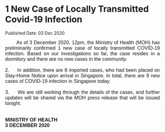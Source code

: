 <html>
    <meta http-equiv="Content-Type" content="text/html; charset=utf-8"/>
    <meta charset="utf-8"/>
    <title>1 New Case of Locally Transmitted  Covid-19 Infection </title>
    <body><h1>1 New Case of Locally Transmitted  Covid-19 Infection </h1>
    <p>Published Date: 03 Dec 2020</p> <p style="text-align: justify;"><span style="font-family: Arial;"><span style="font-size: 16px;">&nbsp; &nbsp; &nbsp; &nbsp;As of 3 December 2020, 12pm, the Ministry of Health (MOH) has preliminarily confirmed 1 new case of locally transmitted COVID-19 infection. Based on our investigations so far, the case resides in a dormitory and there are no new cases in the community.&nbsp;<br><br>2.&nbsp; &nbsp; &nbsp;In addition, there are 8 imported cases, who had been placed on Stay-Home Notice upon arrival in Singapore. In total, there are 9 new cases of COVID-19 infection in Singapore today.&nbsp;<br><br>3.&nbsp; &nbsp; &nbsp;We are still working through the details of the cases, and further updates will be shared via the MOH press release that will be issued tonight.&nbsp;<br><br><br><strong>MINISTRY OF HEALTH<br>3 DECEMBER 2020</strong></span></span></p></body>
</html>